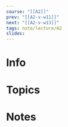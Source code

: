 ```yaml
---
course: "[[A2]]"
prev: "[[A2-v-w11]]"
next: "[[A2-v-w13]]"
tags: note/lecture/A2
slides:
---
```



# Info


# Topics


# Notes